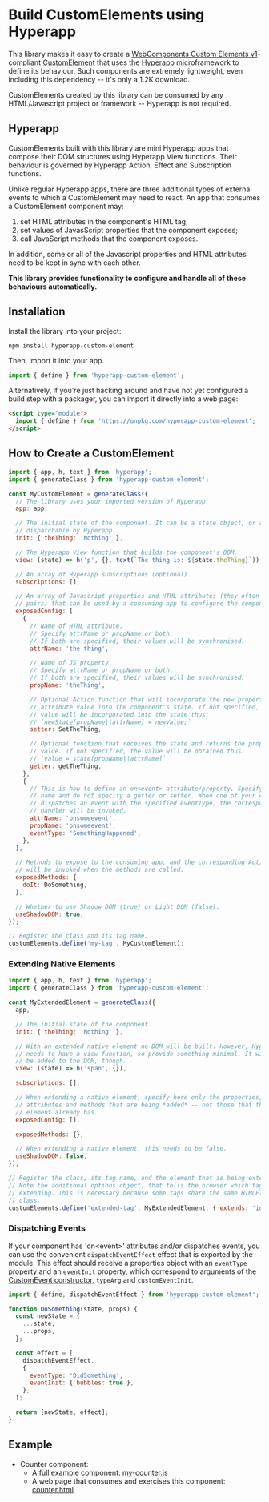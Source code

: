 # Build CustomElements using Hyperapp

This library makes it easy to create a
[WebComponents Custom Elements v1](https://html.spec.whatwg.org/multipage/custom-elements.html#custom-elements)-compliant
[CustomElement](https://developers.google.com/web/fundamentals/web-components/customelements)
that uses the [Hyperapp](https://github.com/jorgebucaran/hyperapp)
microframework to define its behaviour. Such components are extremely
lightweight, even including this dependency -- it's only a 1.2K download.

CustomElements created by this library can be consumed by any HTML/Javascript
project or framework -- Hyperapp is not required.

## Hyperapp

CustomElements built with this library are mini Hyperapp apps that compose their
DOM structures using Hyperapp View functions. Their behaviour is governed by
Hyperapp Action, Effect and Subscription functions.

Unlike regular Hyperapp apps, there are three additional types of external
events to which a CustomElement may need to react. An app that consumes a
CustomElement component may:

1. set HTML attributes in the component's HTML tag;
2. set values of JavasScript properties that the component exposes;
3. call JavaScript methods that the component exposes.

In addition, some or all of the Javascript properties and HTML attributes need
to be kept in sync with each other.

**This library provides functionality to configure and handle all of these
behaviours automatically.**

## Installation

Install the library into your project:

```
npm install hyperapp-custom-element
```

Then, import it into your app.

```javascript
import { define } from 'hyperapp-custom-element';
```

Alternatively, if you're just hacking around and have not yet configured a build
step with a packager, you can import it directly into a web page:

```html
<script type="module">
  import { define } from 'https://unpkg.com/hyperapp-custom-element';
</script>
```

## How to Create a CustomElement

```javascript
import { app, h, text } from 'hyperapp';
import { generateClass } from 'hyperapp-custom-element';

const MyCustomElement = generateClass({
  // The library uses your imported version of Hyperapp.
  app: app,

  // The initial state of the component. It can be a state object, or anything
  // dispatchable by Hyperapp.
  init: { theThing: 'Nothing' },

  // The Hyperapp View function that builds the component's DOM.
  view: (state) => h('p', {}, text(`The thing is: ${state.theThing}`)),

  // An array of Hyperapp subscriptions (optional).
  subscriptions: [],

  // An array of Javascript properties and HTML attributes (they often come in
  // pairs) that can be used by a consuming app to configure the component.
  exposedConfig: [
    {
      // Name of HTML attribute.
      // Specify attrName or propName or both.
      // If both are specified, their values will be synchronised.
      attrName: 'the-thing',

      // Name of JS property.
      // Specify attrName or propName or both.
      // If both are specified, their values will be synchronised.
      propName: 'theThing',

      // Optional Action function that will incorporate the new property or
      // attribute value into the component's state. If not specified, the
      // value will be incorporated into the state thus:
      // `newState[propName||attrName] = newValue;`
      setter: SetTheThing,

      // Optional function that receives the state and returns the property
      // value. If not specified, the value will be obtained thus:
      // `value = state[propName||attrName]`
      getter: getTheThing,
    },
    {
      // This is how to define an on<event> attribute/property. Specify an event
      // name and do not specify a getter or setter. When one of your effects
      // dispatches an event with the specified eventType, the corresponding
      // handler will be invoked.
      attrName: 'onsomeevent',
      propName: 'onsomeevent',
      eventType: 'SomethingHappened',
    },
  ],

  // Methods to expose to the consuming app, and the corresponding Actions that
  // will be invoked when the methods are called.
  exposedMethods: {
    doIt: DoSomething,
  },

  // Whether to use Shadow DOM (true) or Light DOM (false).
  useShadowDOM: true,
});

// Register the class and its tag name.
customElements.define('my-tag', MyCustomElement);
```

### Extending Native Elements

```javascript
import { app, h, text } from 'hyperapp';
import { generateClass } from 'hyperapp-custom-element';

const MyExtendedElement = generateClass({
  app,

  // The initial state of the component.
  init: { theThing: 'Nothing' },

  // With an extended native element no DOM will be built. However, Hyperapp
  // needs to have a view function, so provide something minimal. It will not
  // be added to the DOM, though.
  view: (state) => h('span', {}),

  subscriptions: [],

  // When extending a native element, specify here only the properties,
  // attributes and methods that are being *added* -- not those that the native
  // element already has.
  exposedConfig: [],

  exposedMethods: {},

  // When extending a native element, this needs to be false.
  useShadowDOM: false,
});

// Register the class, its tag name, and the element that is being extended.
// Note the additional options object, that tells the browser which tag we are
// extending. This is necessary because some tags share the same HTMLElement
// class.
customElements.define('extended-tag', MyExtendedElement, { extends: 'input' });
```

### Dispatching Events

If your component has 'on\<event\>' attributes and/or dispatches events, you can
use the convenient `dispatchEventEffect` effect that is exported by the module.
This effect should receive a properties object with an `eventType` property and
an `eventInit` property, which correspond to arguments of the [CustomEvent
constructor](https://developer.mozilla.org/en-US/docs/Web/API/CustomEvent/CustomEvent),
`typeArg` and `customEventInit`.

```javascript
import { define, dispatchEventEffect } from 'hyperapp-custom-element';

function DoSomething(state, props) {
  const newState = {
    ...state,
    ...props,
  };

  const effect = [
    dispatchEventEffect,
    {
      eventType: 'DidSomething',
      eventInit: { bubbles: true },
    },
  ];

  return [newState, effect];
}
```

## Example

- Counter component:
  - A full example component: [my-counter.js](./examples/counter/my-counter.js)
  - A web page that consumes and exercises this component:
    [counter.html](./examples/counter/counter.html)
